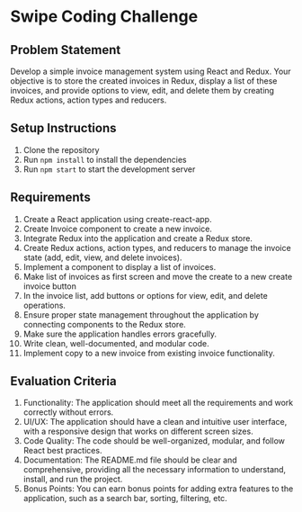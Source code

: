 # Swipe Coding Challenge

## Problem Statement

Develop a simple invoice management system using React and Redux. Your objective is to store the created invoices in Redux, display a list of these invoices, and provide options to view, edit, and delete them by creating Redux actions, action types and reducers.

## Setup Instructions

1. Clone the repository
2. Run `npm install` to install the dependencies
3. Run `npm start` to start the development server


## Requirements

1. Create a React application using create-react-app.
2. Create Invoice component to create a new invoice.
3. Integrate Redux into the application and create a Redux store.
4. Create Redux actions, action types, and reducers to manage the invoice state (add, edit, view,
and delete invoices).
5. Implement a component to display a list of invoices.
6. Make list of invoices as first screen and move the create to a new create invoice button
7. In the invoice list, add buttons or options for view, edit, and delete operations.
8. Ensure proper state management throughout the application by connecting components to the Redux store.
9. Make sure the application handles errors gracefully.
10. Write clean, well-documented, and modular code.
11. Implement copy to a new invoice from existing invoice functionality.

## Evaluation Criteria

1. Functionality: The application should meet all the requirements and work correctly without errors.
2. UI/UX: The application should have a clean and intuitive user interface, with a responsive design that works on different screen sizes.
3. Code Quality: The code should be well-organized, modular, and follow React best practices.
4. Documentation: The README.md file should be clear and comprehensive, providing all the
necessary information to understand, install, and run the project.
5. Bonus Points: You can earn bonus points for adding extra features to the application, such as a search bar, sorting, filtering, etc.